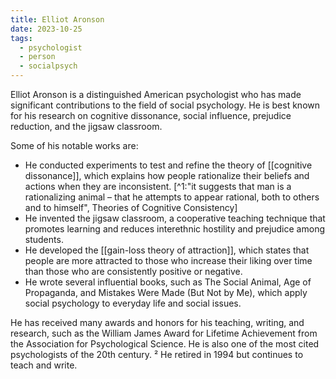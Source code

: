 ```yaml
---
title: Elliot Aronson
date: 2023-10-25
tags:
  - psychologist
  - person
  - socialpsych
---
```

Elliot Aronson is a distinguished American psychologist who has made significant contributions to the field of social psychology. He is best known for his research on cognitive dissonance, social influence, prejudice reduction, and the jigsaw classroom. 

Some of his notable works are:

- He conducted experiments to test and refine the theory of [[cognitive dissonance]], which explains how people rationalize their beliefs and actions when they are inconsistent. [^1:"it suggests that man is a rationalizing animal – that he attempts to appear rational, both to others and to himself", Theories of Cognitive Consistency]
- He invented the jigsaw classroom, a cooperative teaching technique that promotes learning and reduces interethnic hostility and prejudice among students. 
- He developed the [[gain-loss theory of attraction]], which states that people are more attracted to those who increase their liking over time than those who are consistently positive or negative. 
- He wrote several influential books, such as The Social Animal, Age of Propaganda, and Mistakes Were Made (But Not by Me), which apply social psychology to everyday life and social issues. 

He has received many awards and honors for his teaching, writing, and research, such as the William James Award for Lifetime Achievement from the Association for Psychological Science. 
He is also one of the most cited psychologists of the 20th century. ² He retired in 1994 but continues to teach and write. 
